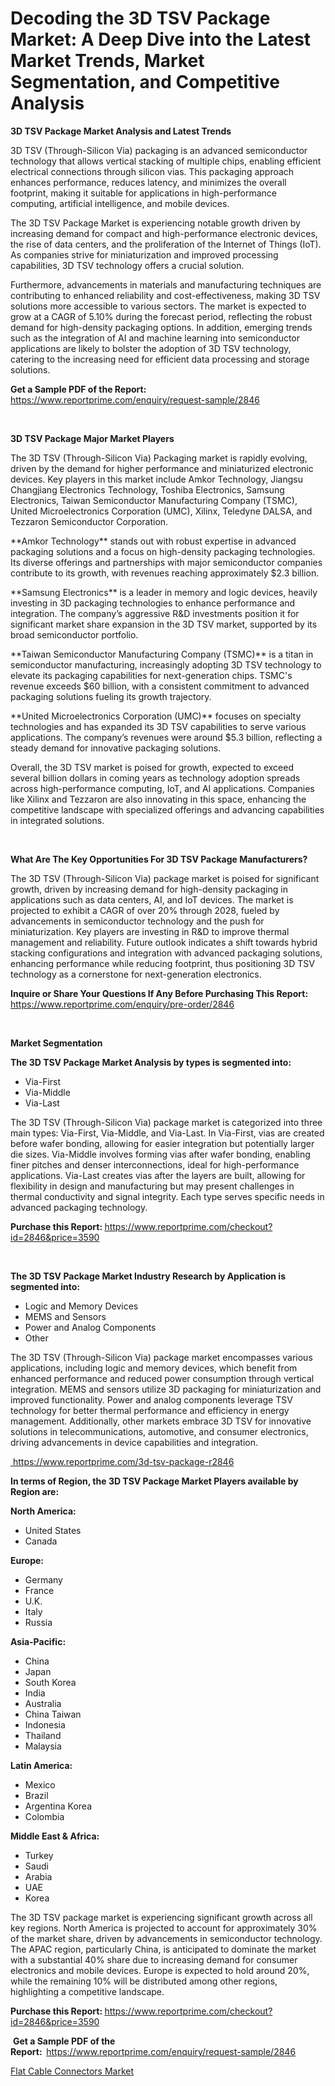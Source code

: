 <p><h1>Decoding the 3D TSV Package Market: A Deep Dive into the Latest Market Trends, Market Segmentation, and Competitive Analysis</h1></p><p><strong>3D TSV Package Market Analysis and Latest Trends</strong></p>
<p><p>3D TSV (Through-Silicon Via) packaging is an advanced semiconductor technology that allows vertical stacking of multiple chips, enabling efficient electrical connections through silicon vias. This packaging approach enhances performance, reduces latency, and minimizes the overall footprint, making it suitable for applications in high-performance computing, artificial intelligence, and mobile devices. </p><p>The 3D TSV Package Market is experiencing notable growth driven by increasing demand for compact and high-performance electronic devices, the rise of data centers, and the proliferation of the Internet of Things (IoT). As companies strive for miniaturization and improved processing capabilities, 3D TSV technology offers a crucial solution. </p><p>Furthermore, advancements in materials and manufacturing techniques are contributing to enhanced reliability and cost-effectiveness, making 3D TSV solutions more accessible to various sectors. The market is expected to grow at a CAGR of 5.10% during the forecast period, reflecting the robust demand for high-density packaging options. In addition, emerging trends such as the integration of AI and machine learning into semiconductor applications are likely to bolster the adoption of 3D TSV technology, catering to the increasing need for efficient data processing and storage solutions.</p></p>
<p><strong>Get a Sample PDF of the Report:&nbsp;</strong> <a href="https://www.reportprime.com/enquiry/request-sample/2846?utm_campaign=2317&utm_medium=2&utm_source=Github&utm_content=ia&utm_term=18032025&utm_id=3d-tsv-package">https://www.reportprime.com/enquiry/request-sample/2846</a></p>
<p>&nbsp;</p>
<p><strong>3D TSV Package Major Market Players</strong></p>
<p><p>The 3D TSV (Through-Silicon Via) Packaging market is rapidly evolving, driven by the demand for higher performance and miniaturized electronic devices. Key players in this market include Amkor Technology, Jiangsu Changjiang Electronics Technology, Toshiba Electronics, Samsung Electronics, Taiwan Semiconductor Manufacturing Company (TSMC), United Microelectronics Corporation (UMC), Xilinx, Teledyne DALSA, and Tezzaron Semiconductor Corporation.</p><p>**Amkor Technology** stands out with robust expertise in advanced packaging solutions and a focus on high-density packaging technologies. Its diverse offerings and partnerships with major semiconductor companies contribute to its growth, with revenues reaching approximately $2.3 billion.</p><p>**Samsung Electronics** is a leader in memory and logic devices, heavily investing in 3D packaging technologies to enhance performance and integration. The company’s aggressive R&D investments position it for significant market share expansion in the 3D TSV market, supported by its broad semiconductor portfolio.</p><p>**Taiwan Semiconductor Manufacturing Company (TSMC)** is a titan in semiconductor manufacturing, increasingly adopting 3D TSV technology to elevate its packaging capabilities for next-generation chips. TSMC's revenue exceeds $60 billion, with a consistent commitment to advanced packaging solutions fueling its growth trajectory.</p><p>**United Microelectronics Corporation (UMC)** focuses on specialty technologies and has expanded its 3D TSV capabilities to serve various applications. The company’s revenues were around $5.3 billion, reflecting a steady demand for innovative packaging solutions.</p><p>Overall, the 3D TSV market is poised for growth, expected to exceed several billion dollars in coming years as technology adoption spreads across high-performance computing, IoT, and AI applications. Companies like Xilinx and Tezzaron are also innovating in this space, enhancing the competitive landscape with specialized offerings and advancing capabilities in integrated solutions.</p></p>
<p>&nbsp;</p>
<p><strong>What Are The Key Opportunities For 3D TSV Package Manufacturers?</strong></p>
<p><p>The 3D TSV (Through-Silicon Via) package market is poised for significant growth, driven by increasing demand for high-density packaging in applications such as data centers, AI, and IoT devices. The market is projected to exhibit a CAGR of over 20% through 2028, fueled by advancements in semiconductor technology and the push for miniaturization. Key players are investing in R&D to improve thermal management and reliability. Future outlook indicates a shift towards hybrid stacking configurations and integration with advanced packaging solutions, enhancing performance while reducing footprint, thus positioning 3D TSV technology as a cornerstone for next-generation electronics.</p></p>
<p><strong>Inquire or Share Your Questions If Any Before Purchasing This Report:</strong> <a href="https://www.reportprime.com/enquiry/pre-order/2846?utm_campaign=2317&utm_medium=2&utm_source=Github&utm_content=ia&utm_term=18032025&utm_id=3d-tsv-package">https://www.reportprime.com/enquiry/pre-order/2846</a></p>
<p>&nbsp;</p>
<p><strong>Market Segmentation</strong></p>
<p><strong>The 3D TSV Package Market Analysis by types is segmented into:</strong></p>
<p><ul><li>Via-First</li><li>Via-Middle</li><li>Via-Last</li></ul></p>
<p><p>The 3D TSV (Through-Silicon Via) package market is categorized into three main types: Via-First, Via-Middle, and Via-Last. In Via-First, vias are created before wafer bonding, allowing for easier integration but potentially larger die sizes. Via-Middle involves forming vias after wafer bonding, enabling finer pitches and denser interconnections, ideal for high-performance applications. Via-Last creates vias after the layers are built, allowing for flexibility in design and manufacturing but may present challenges in thermal conductivity and signal integrity. Each type serves specific needs in advanced packaging technology.</p></p>
<p><strong>Purchase this Report:&nbsp;</strong><a href="https://www.reportprime.com/checkout?id=2846&price=3590&utm_campaign=2317&utm_medium=2&utm_source=Github&utm_content=ia&utm_term=18032025&utm_id=3d-tsv-package">https://www.reportprime.com/checkout?id=2846&price=3590</a></p>
<p>&nbsp;</p>
<p><strong>The 3D TSV Package Market Industry Research by Application is segmented into:</strong></p>
<p><ul><li>Logic and Memory Devices</li><li>MEMS and Sensors</li><li>Power and Analog Components</li><li>Other</li></ul></p>
<p><p>The 3D TSV (Through-Silicon Via) package market encompasses various applications, including logic and memory devices, which benefit from enhanced performance and reduced power consumption through vertical integration. MEMS and sensors utilize 3D packaging for miniaturization and improved functionality. Power and analog components leverage TSV technology for better thermal performance and efficiency in energy management. Additionally, other markets embrace 3D TSV for innovative solutions in telecommunications, automotive, and consumer electronics, driving advancements in device capabilities and integration.</p></p>
<p><a href="https://www.reportprime.com/3d-tsv-package-r2846?utm_campaign=2317&utm_medium=2&utm_source=Github&utm_content=ia&utm_term=18032025&utm_id=3d-tsv-package">&nbsp;https://www.reportprime.com/3d-tsv-package-r2846</a></p>
<p><strong>In terms of Region, the 3D TSV Package Market Players available by Region are:</strong></p>
<p>
    <p> <strong> North America: </strong>
        <ul>
            <li>United States</li>
            <li>Canada</li>
        </ul>
        </p> 
    <p> <strong> Europe: </strong>
        <ul>
            <li>Germany</li>
            <li>France</li>
            <li>U.K.</li>
            <li>Italy</li>
            <li>Russia</li>
        </ul>
        </p> 
    <p> <strong> Asia-Pacific: </strong>
        <ul>
            <li>China</li>
            <li>Japan</li>
            <li>South Korea</li>
            <li>India</li>
            <li>Australia</li>
            <li>China Taiwan</li>
            <li>Indonesia</li>
            <li>Thailand</li>
            <li>Malaysia</li>
        </ul>
        </p> 
    <p> <strong> Latin America: </strong>
        <ul>
            <li>Mexico</li>
            <li>Brazil</li>
            <li>Argentina Korea</li>
            <li>Colombia</li>
        </ul>
        </p> 
    <p> <strong> Middle East & Africa: </strong>
        <ul>
            <li>Turkey</li>
            <li>Saudi</li>
            <li>Arabia</li>
            <li>UAE</li>
            <li>Korea</li>
        </ul>
    </p>
    </p>
<p><p>The 3D TSV package market is experiencing significant growth across all key regions. North America is projected to account for approximately 30% of the market share, driven by advancements in semiconductor technology. The APAC region, particularly China, is anticipated to dominate the market with a substantial 40% share due to increasing demand for consumer electronics and mobile devices. Europe is expected to hold around 20%, while the remaining 10% will be distributed among other regions, highlighting a competitive landscape.</p></p>
<p><strong>Purchase this Report: </strong><a href="https://www.reportprime.com/checkout?id=2846&price=3590&utm_campaign=2317&utm_medium=2&utm_source=Github&utm_content=ia&utm_term=18032025&utm_id=3d-tsv-package">https://www.reportprime.com/checkout?id=2846&price=3590</a></p>
<p>&nbsp;<strong>Get a Sample PDF of the Report:&nbsp;&nbsp;</strong><a href="https://www.reportprime.com/enquiry/request-sample/2846?utm_campaign=2317&utm_medium=2&utm_source=Github&utm_content=ia&utm_term=18032025&utm_id=3d-tsv-package">https://www.reportprime.com/enquiry/request-sample/2846</a></p>
<p><strong></strong></p>
<p><p><a href="https://github.com/noppbebawy/Market-Research-Report-List-1/blob/main/flat-cable-connectors-market.md?utm_campaign=2317&utm_medium=2&utm_source=Github&utm_content=ia&utm_term=18032025&utm_id=3d-tsv-package">Flat Cable Connectors Market</a></p></p>